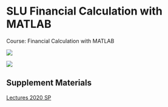 # SLU Financial Calculation with MATLAB
 Course: Financial Calculation with MATLAB

![](https://img.shields.io/badge/dependencis-MATLAB%20R2020a-brightgreen)

![](https://img.shields.io/badge/language-zh--CN-yellow)

## Supplement Materials

[Lectures 2020 SP](https://space.bilibili.com/34182333/channel/detail?cid=163369)

